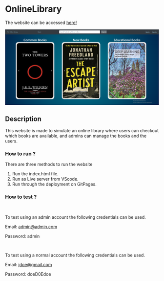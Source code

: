 # OnlineLibrary

The website can be accessed [here!](https://mazen-ghaleb.github.io/OnlineLibrary/index.html "Project's Git Page Link")

![Project image](media\ProjectImage.png)

## Description

This website is made to simulate an online library where users can checkout which books are available, and admins can manage the books and the users.

### How to run ?

There are three methods to run the website

1. Run the index.html file.
2. Run as Live server from VScode.
3. Run through the deployment on GitPages.

### How to test ?

<br>

To test using an admin account the following credentials can be used.

Email: admin@admin.com

Password: admin

<br>

To test using a normal account the following credentials can be used.

Email: jdoe@gmail.com

Password: doeD0Edoe

<br>
